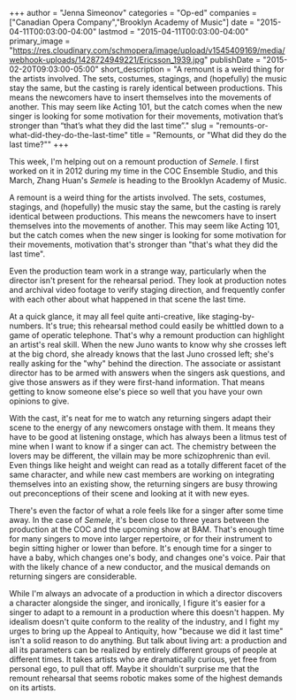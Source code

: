 +++
author = "Jenna Simeonov"
categories = "Op-ed"
companies = ["Canadian Opera Company","Brooklyn Academy of Music"]
date = "2015-04-11T00:03:00-04:00"
lastmod = "2015-04-11T00:03:00-04:00"
primary_image = "https://res.cloudinary.com/schmopera/image/upload/v1545409169/media/webhook-uploads/1428724949221/Ericsson_1939.jpg"
publishDate = "2015-02-20T09:03:00-05:00"
short_description = "A remount is a weird thing for the artists involved. The sets, costumes, stagings, and (hopefully) the music stay the same, but the casting is rarely identical between productions. This means the newcomers have to insert themselves into the movements of another. This may seem like Acting 101, but the catch comes when the new singer is looking for some motivation for their movements, motivation that’s stronger than “that’s what they did the last time”."
slug = "remounts-or-what-did-they-do-the-last-time"
title = "Remounts, or &quot;What did they do the last time?&quot;"
+++

<p>
	This week, I'm helping out on a remount production of <em>Semele</em>. I first worked on it in 2012 during my time in the COC Ensemble Studio, and this March, Zhang Huan's <em>Semele</em> is heading to the Brooklyn Academy of Music.
</p>
<p>
	A remount is a weird thing for the artists involved. The sets, costumes, stagings, and (hopefully) the music stay the same, but the casting is rarely identical between productions. This means the newcomers have to insert themselves into the movements of another. This may seem like Acting 101, but the catch comes when the new singer is looking for some motivation for their movements, motivation that's stronger than "that's what they did the last time".
</p>
<p>
	Even the production team work in a strange way, particularly when the director isn't present for the rehearsal period. They look at production notes and archival video footage to verify staging direction, and frequently confer with each other about what happened in that scene the last time.
</p>
<p>
	At a quick glance, it may all feel quite anti-creative, like staging-by-numbers. It's true; this rehearsal method could easily be whittled down to a game of operatic telephone. That's why a remount production can highlight an artist's real skill. When the new Juno wants to know why she crosses left at the big chord, she already knows that the last Juno crossed left; she's really asking for the "why" behind the direction. The associate or assistant director has to be armed with answers when the singers ask questions, and give those answers as if they were first-hand information. That means getting to know someone else's piece so well that you have your own opinions to give.
</p>
<p>
	With the cast, it's neat for me to watch any returning singers adapt their scene to the energy of any newcomers onstage with them. It means they have to be good at listening onstage, which has always been a litmus test of mine when I want to know if a singer can act. The chemistry between the lovers may be different, the villain may be more schizophrenic than evil. Even things like height and weight can read as a totally different facet of the same character, and while new cast members are working on integrating themselves into an existing show, the returning singers are busy throwing out preconceptions of their scene and looking at it with new eyes.
</p>
<p>
	There's even the factor of what a role feels like for a singer after some time away. In the case of <em>Semele</em>, it's been close to three years between the production at the COC and the upcoming show at BAM. That's enough time for many singers to move into larger repertoire, or for their instrument to begin sitting higher or lower than before. It's enough time for a singer to have a baby, which changes one's body, and changes one's voice. Pair that with the likely chance of a new conductor, and the musical demands on returning singers are considerable.
</p>
<p>
	While I'm always an advocate of a production in which a director discovers a character alongside the singer, and ironically, I figure it's easier for a singer to adapt to a remount in a production where this doesn't happen. My idealism doesn't quite conform to the reality of the industry, and I fight my urges to bring up the Appeal to Antiquity, how "because we did it last time" isn't a solid reason to do anything. But talk about living art: a production and all its parameters can be realized by entirely different groups of people at different times. It takes artists who are dramatically curious, yet free from personal ego, to pull that off. Maybe it shouldn't surprise me that the remount rehearsal that seems robotic makes some of the highest demands on its artists.
</p>
